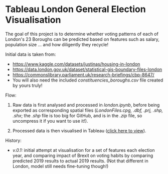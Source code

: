 
# Tableau London General Election Visualisation

The goal of this project is to determine whether voting patterns of each of London's 23 Boroughs can be predicted based on features such as salary, population size ... and how diligently they recycle!

Initial data is taken from:
- https://www.kaggle.com/datasets/justinas/housing-in-london
- https://data.london.gov.uk/dataset/statistical-gis-boundary-files-london
- https://commonslibrary.parliament.uk/research-briefings/cbp-8647/
- You will also need the included *constituencies_boroughs.csv* file created by yours truly!

Flow:
1. Raw data is first analysed and processed in *london.ipynb*, before being exported as corresponding spatial files (*LondonFiles.cpg, .dbf, .prj, .shp, .shx*; the *.shp* file is too big for GitHub, and is in the *.zip* file, so uncompress it if you want to use it!).

2. Processed data is then visualised in Tableau ([click here to view](https://public.tableau.com/shared/4HJPKQ94X?:display_count=n&:origin=viz_share_link)).

History:
- *v.0.1:* initial attempt at visualisation for a set of features each election year, and comparing impact of Brexit on voting habits by comparing predicted 2019 results to actual 2019 results. (Not that different in London, model still needs fine-tuning though!)

